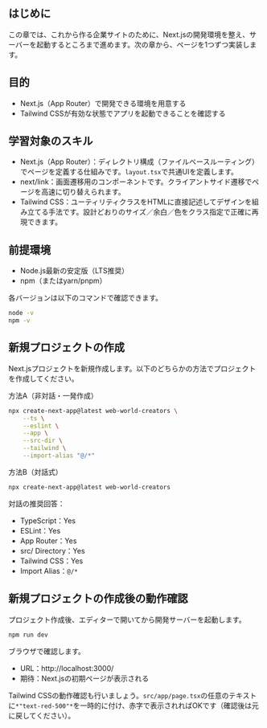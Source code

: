 ## はじめに

この章では、これから作る企業サイトのために、Next.jsの開発環境を整え、サーバーを起動するところまで進めます。次の章から、ページを1つずつ実装します。

## 目的

- Next.js（App Router）で開発できる環境を用意する
- Tailwind CSSが有効な状態でアプリを起動できることを確認する

## 学習対象のスキル

- Next.js（App Router）：ディレクトリ構成（ファイルベースルーティング）でページを定義する仕組みです。`layout.tsx`で共通UIを定義します。
- next/link：画面遷移用のコンポーネントです。クライアントサイド遷移でページを高速に切り替えられます。
- Tailwind CSS：ユーティリティクラスをHTMLに直接記述してデザインを組み立てる手法です。設計どおりのサイズ／余白／色をクラス指定で正確に再現できます。

## 前提環境

- Node.js最新の安定版（LTS推奨）
- npm（またはyarn/pnpm）

各バージョンは以下のコマンドで確認できます。

```bash
node -v
npm -v
```

## 新規プロジェクトの作成

Next.jsプロジェクトを新規作成します。以下のどちらかの方法でプロジェクトを作成してください。

方法A（非対話・一発作成）

```bash
npx create-next-app@latest web-world-creators \
	--ts \
	--eslint \
	--app \
	--src-dir \
	--tailwind \
	--import-alias "@/*"
```

方法B（対話式）

```bash
npx create-next-app@latest web-world-creators
```

対話の推奨回答：

- TypeScript：Yes
- ESLint：Yes
- App Router：Yes
- src/ Directory：Yes
- Tailwind CSS：Yes
- Import Alias：`@/*`

## 新規プロジェクトの作成後の動作確認
プロジェクト作成後、エディターで開いてから開発サーバーを起動します。

```bash
npm run dev
```

ブラウザで確認します。

- URL：http://localhost:3000/
- 期待：Next.jsの初期ページが表示される

Tailwind CSSの動作確認も行いましょう。`src/app/page.tsx`の任意のテキストに`*"text-red-500"*`を一時的に付け、赤字で表示されればOKです（確認後は元に戻してください）。

